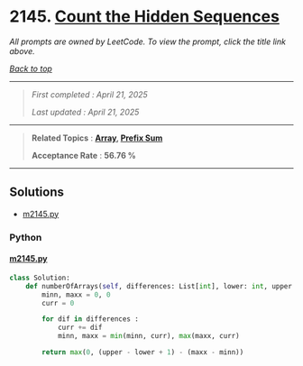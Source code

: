 # 2145. [Count the Hidden Sequences](<https://leetcode.com/problems/count-the-hidden-sequences>)

*All prompts are owned by LeetCode. To view the prompt, click the title link above.*

*[Back to top](<../README.md>)*

------

> *First completed : April 21, 2025*
>
> *Last updated : April 21, 2025*

------

> **Related Topics** : **[Array](<by_topic/Array.md>), [Prefix Sum](<by_topic/Prefix Sum.md>)**
>
> **Acceptance Rate** : **56.76 %**

------

## Solutions

- [m2145.py](<../my-submissions/m2145.py>)
### Python
#### [m2145.py](<../my-submissions/m2145.py>)
```Python
class Solution:
    def numberOfArrays(self, differences: List[int], lower: int, upper: int) -> int:
        minn, maxx = 0, 0
        curr = 0

        for dif in differences :
            curr += dif
            minn, maxx = min(minn, curr), max(maxx, curr)

        return max(0, (upper - lower + 1) - (maxx - minn))
```

